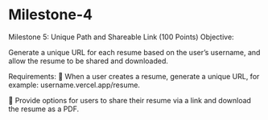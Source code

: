 # Milestone-4
Milestone 5: Unique Path and Shareable Link (100 Points) 
Objective: 

Generate a unique URL for each resume based on the user’s username, and allow the resume to be 
shared and downloaded. 

Requirements: 
 When a user creates a resume, generate a unique URL, for example: 
username.vercel.app/resume. 

 Provide options for users to share their resume via a link and download the resume as a 
PDF.
